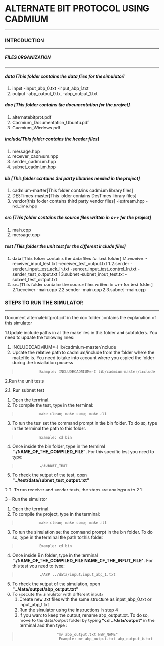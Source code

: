 # **ALTERNATE BIT PROTOCOL USING CADMIUM**
---
### INTRODUCTION
---
##### FILES ORGANIZATION
---
##### data [This folder contains the data files for the simulator]
1. input
		-input_abp_0.txt
		-input_abp_1.txt
2. output
		-abp_output_0.txt
		-abp_output_1.txt

##### doc [This folder contains the documentation for the project]
1. alternatebitprot.pdf
2. Cadmium_Documentation_Ubuntu.pdf
3. Cadmium_Windows.pdf

##### include[This folder contains the header files]
1. message.hpp
2. receiver_cadmium.hpp
3. sender_cadmium.hpp
4. subnet_cadmium.hpp

##### lib [This folder contains 3rd party libraries needed in the project]
1. cadmium-master[This folder contains cadmium library files]
2. DESTimes-master[This folder contains DesTimes library files]
3. vendor[this folder contains third party vendor files]
		-iestream.hpp
		-nd_time.hpp

##### src [This folder contains the source files written in c++ for the project]
1. main.cpp
2. message.cpp

##### test [This folder the unit test for the different include files]
1. data [This folder contains the data files for test folder]
		1.1.receiver
			-receiver_input_test.txt
			-receiver_test_output.txt
		1.2.sender
			-sender_input_test_ack_In.txt
			-sender_input_test_control_In.txt
			-sender_test_output.txt
		1.3.subnet
			-subnet_input_test.txt
			-subnet_test_output.txt
2. src [This folder contains the source files written in c++ for test folder]
		2.1.receiver
			-main.cpp
		2.2.sender
			-main.cpp
		2.3.subnet
			-main.cpp

### STEPS TO RUN THE SIMULATOR
---
Document alternatebitprot.pdf in the doc folder contains the explanation of this simulator

1.Update include paths in all the makefiles in this folder and subfolders. You need to update the following lines:

1. INCLUDECADMIUM=-I lib/cadmium-master/include
2. Update the relative path to cadmium/include from the folder where the makefile is. You need to take into account where you copied the folder during the installation process
>               Example: INCLUDECADMIUM=-I lib/cadmium-master/include

2.Run the unit tests

2.1. Run subnet test
1. Open the terminal.
2. To compile the test, type in the terminal:
>               make clean; make comp; make all
3. To run the test set the command prompt in the bin folder. To do so, type in the terminal the path to this folder.
>               Example: cd bin
4. Once inside the bin folder, type in the terminal **"./NAME_OF_THE_COMPILED_FILE"**. For this specific test you need to type:
>               ./SUBNET_TEST
5. To check the output of the test, open  **"../test/data/subnet_test_output.txt"**

2.2. To run receiver and sender tests, the steps are analogous to 2.1

3 - Run the simulator

1. Open the terminal.
2. To compile the project, type in the terminal:
>               make clean; make comp; make all
3. To run the simulation set the command prompt in the bin folder. To do so, type in the terminal the path to this folder.
>               Example: cd bin
4. Once inside Bin folder, type in the terminal **"./NAME_OF_THE_COMPILED_FILE NAME_OF_THE_INPUT_FILE"**. For this test you need to type:
>               ./ABP ../data/input/input_abp_1.txt
5. To check the output of the simulation, open  **"../data/output/abp_output.txt"**
6.  To execute the simulator with different inputs
    1. Create new .txt files with the same structure as input_abp_0.txt or input_abp_1.txt
	2. Run the simulator using the instructions in step 4
	3. If you want to keep the output, rename abp_output.txt. To do so, move to the data/output folder by typing **"cd ../data/output"** in the terminal and then type :
>          	            "mv abp_output.txt NEW_NAME"
>                   	 Example: mv abp_output.txt abp_output_0.txt


